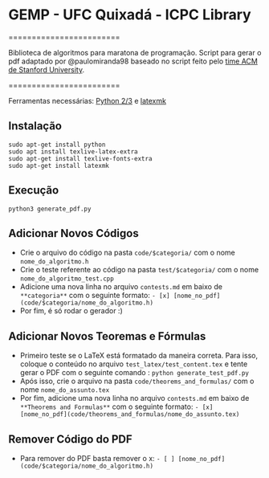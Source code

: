 # GEMP - UFC Quixadá - ICPC Library
========================

Biblioteca de algoritmos para maratona de programação.
Script para gerar o pdf adaptado por @paulomiranda98 baseado no script feito pelo [time ACM de Stanford University](https://github.com/jaehyunp/stanfordacm).

========================

Ferramentas necessárias: [Python 2/3](https://www.python.org/) e [latexmk](https://www.ctan.org/pkg/latexmk/)

## Instalação
```script
sudo apt-get install python
sudo apt install texlive-latex-extra
sudo apt-get install texlive-fonts-extra
sudo apt-get install latexmk
```

## Execução
```script
python3 generate_pdf.py
```

## Adicionar Novos Códigos
- Crie o arquivo do código na pasta `code/$categoria/` com o nome `nome_do_algoritmo.h`
- Crie o teste referente ao código na pasta `test/$categoria/` com o nome `nome_do_algoritmo_test.cpp`
- Adicione uma nova linha no arquivo `contests.md` em baixo de `**categoria**` com o seguinte formato: `- [x] [nome_no_pdf](code/$categoria/nome_do_algoritmo.h)`
- Por fim, é só rodar o gerador :)

## Adicionar Novos Teoremas e Fórmulas
- Primeiro teste se o LaTeX está formatado da maneira correta. Para isso, coloque o conteúdo no arquivo `test_latex/test_content.tex` e tente gerar o PDF com o seguinte comando : `python generate_test_pdf.py`
- Após isso, crie o arquivo na pasta `code/theorems_and_formulas/` com o nome `nome_do_assunto.tex`
- Por fim, adicione uma nova linha no arquivo `contests.md` em baixo de `**Theorems and Formulas**` com o seguinte formato: `- [x] [nome_no_pdf](code/theorems_and_formulas/nome_do_assunto.tex)`

## Remover Código do PDF
- Para remover do PDF basta remover o x: `- [ ] [nome_no_pdf](code/$categoria/nome_do_algoritmo.h)`
